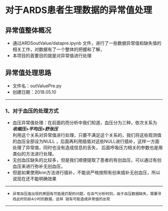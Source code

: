 # 对于ARDS患者生理数据的异常值处理

## 异常值整体概况
* 通过ARDSoutValue/datapre.ipynb 文件，进行了一些数据异常值和缺失值的相关工作，对数据有了一个整体的把握和了解，
* 本项目的首要目的就是对异常值进行处理

## 异常值处理思路
* 文件名：outValuePre.py
* 创建日期：2018.05.10
---
### 1、对于血压的处理方式
* 血压异常值处理：在前面的而分析中我们知道，血压分为三种，依次关系为<br>
  _**收缩压>平均压>舒张压**_<br>
  利用这个关系对异常值进行处理，只要不满足这个关系的，我们将这些观测值的血压全部设为NULL
  ，后面再利用插值对这些NULL进行插补，这样一方面处理了异常值，同时也没有造成信息的丢失，
  后面呼吸压力相关的参数也是用类似的方法进行处理。
* 无创血压缺失的比较多，但是我们顺便提取了患者的有创血压，可以通过有创血压来进行弥补无创血压，
* 但是如果使用knn方法进行插补，不能说严格按照有创来插补无创血压，所以说现在还不能明确效果
---
* `异常血压值出现的原因有可能是匹配的问题，在血气分析时刻，由于血压数据缺失，需要寻找此时刻前4小时的数据，这样
就有可能造成异常值的出现`
---
